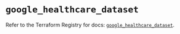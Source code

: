 # `google_healthcare_dataset`

Refer to the Terraform Registry for docs: [`google_healthcare_dataset`](https://registry.terraform.io/providers/hashicorp/google-beta/6.35.0/docs/resources/google_healthcare_dataset).
